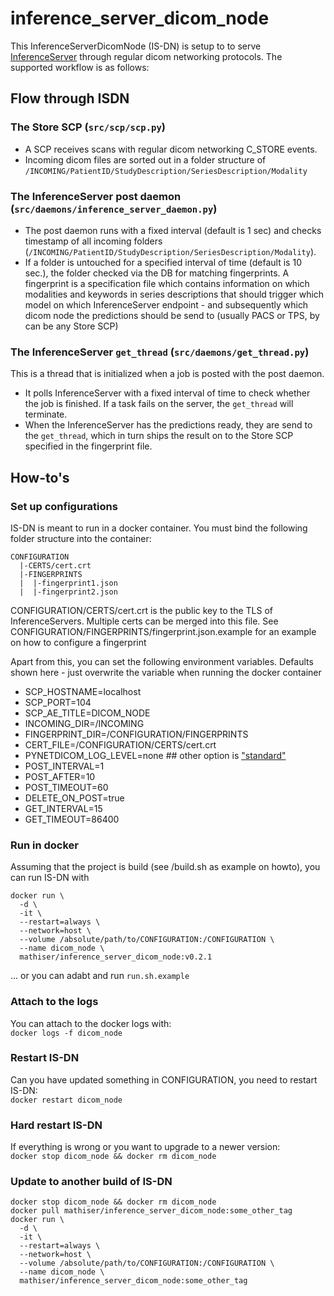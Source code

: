 # inference_server_dicom_node
This InferenceServerDicomNode (IS-DN) is setup to to serve [InferenceServer](https://github.com/mathiser/inference_server) through regular dicom networking protocols.
The supported workflow is as follows:
## Flow through ISDN
### The Store SCP (`src/scp/scp.py`)
- A SCP receives scans with regular dicom networking C_STORE events. 
- Incoming dicom files are sorted out in a folder structure of `/INCOMING/PatientID/StudyDescription/SeriesDescription/Modality`
### The InferenceServer post daemon (`src/daemons/inference_server_daemon.py`)
- The post daemon runs with a fixed interval (default is 1 sec) and checks timestamp of all incoming folders (`/INCOMING/PatientID/StudyDescription/SeriesDescription/Modality`).
- If a folder is untouched for a specified interval of time (default is 10 sec.), the folder checked via the DB for 
matching fingerprints. A fingerprint is a specification file which contains information on which modalities and keywords
in series descriptions that should trigger which model on which InferenceServer endpoint - and subsequently which dicom 
node the predictions should be send to (usually PACS or TPS, by can be any Store SCP)

### The InferenceServer `get_thread` (`src/daemons/get_thread.py`)
This is a thread that is initialized when a job is posted with the post daemon.
- It polls InferenceServer with a fixed interval of time to check whether the job is finished. If a task fails on the server, the `get_thread` will terminate.
- When the InferenceServer has the predictions ready, they are send to the `get_thread`, which in turn ships the result on to the Store SCP specified in the fingerprint file.

## How-to's
### Set up configurations
IS-DN is meant to run in a docker container. You must bind the following folder structure into the container:
```
CONFIGURATION
  |-CERTS/cert.crt
  |-FINGERPRINTS
  |  |-fingerprint1.json
  |  |-fingerprint2.json
```
CONFIGURATION/CERTS/cert.crt is the public key to the TLS of InferenceServers. Multiple certs can be merged into this file.
See CONFIGURATION/FINGERPRINTS/fingerprint.json.example for an example on how to configure a fingerprint

Apart from this, you can set the following environment variables. Defaults shown here - just overwrite the variable
when running the docker container  

- SCP_HOSTNAME=localhost
- SCP_PORT=104
- SCP_AE_TITLE=DICOM_NODE
- INCOMING_DIR=/INCOMING
- FINGERPRINT_DIR=/CONFIGURATION/FINGERPRINTS
- CERT_FILE=/CONFIGURATION/CERTS/cert.crt
- PYNETDICOM_LOG_LEVEL=none ## other option is ["standard"](https://pydicom.github.io/pynetdicom/dev/reference/generated/pynetdicom._config.LOG_HANDLER_LEVEL.html#pynetdicom._config.LOG_HANDLER_LEVEL)
- POST_INTERVAL=1
- POST_AFTER=10
- POST_TIMEOUT=60
- DELETE_ON_POST=true
- GET_INTERVAL=15
- GET_TIMEOUT=86400


### Run in docker
Assuming that the project is build (see /build.sh as example on howto), you can run IS-DN with 
```shell
docker run \
  -d \
  -it \
  --restart=always \
  --network=host \
  --volume /absolute/path/to/CONFIGURATION:/CONFIGURATION \
  --name dicom_node \
  mathiser/inference_server_dicom_node:v0.2.1
```
... or you can adabt and run `run.sh.example`

### Attach to the logs
You can attach to the docker logs with:  
`docker logs -f dicom_node`

### Restart IS-DN
Can you have updated something in CONFIGURATION, you need to restart IS-DN:  
`docker restart dicom_node`

### Hard restart IS-DN
If everything is wrong or you want to upgrade to a newer version:  
`docker stop dicom_node && docker rm dicom_node`

### Update to another build of IS-DN
```
docker stop dicom_node && docker rm dicom_node
docker pull mathiser/inference_server_dicom_node:some_other_tag
docker run \
  -d \
  -it \
  --restart=always \
  --network=host \
  --volume /absolute/path/to/CONFIGURATION:/CONFIGURATION \
  --name dicom_node \
  mathiser/inference_server_dicom_node:some_other_tag
```

### 

